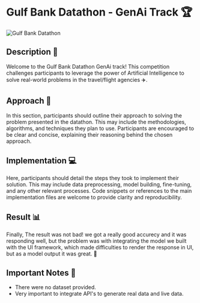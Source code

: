 # Gulf Bank Datathon - GenAi Track 🏆
![Gulf Bank Datathon](https://images.spr.so/cdn-cgi/imagedelivery/j42No7y-dcokJuNgXeA0ig/c7e0024e-5af9-44fa-8483-19275432ebf1/Website_banner/public)

## Description 🚀
Welcome to the Gulf Bank Datathon GenAi track! This competition challenges participants to leverage the power of Artificial Intelligence to solve real-world problems in the travel/flight agencies ✈️. 

## Approach  📝
In this section, participants should outline their approach to solving the problem presented in the datathon. This may include the methodologies, algorithms, and techniques they plan to use. Participants are encouraged to be clear and concise, explaining their reasoning behind the chosen approach.

## Implementation 💻
Here, participants should detail the steps they took to implement their solution. This may include data preprocessing, model building, fine-tuning, and any other relevant processes. Code snippets or references to the main implementation files are welcome to provide clarity and reproducibility. 

## Result 📊
Finally, The result was not bad! we got a really good accurecy and it was responding well, but the problem was with integrating the model we built with the UI framework, which made difficulties to render the response in UI, but as a model output it was great. 🤖

## Important Notes 🎉
- There were no dataset provided.
- Very important to integrate API's to generate real data and live data. 


